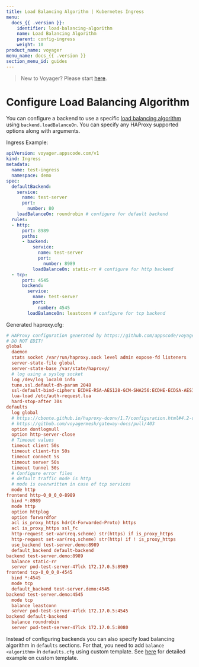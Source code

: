 ```yaml
---
title: Load Balancing Algorithm | Kubernetes Ingress
menu:
  docs_{{ .version }}:
    identifier: load-balancing-algorithm
    name: Load Balancing Algorithm
    parent: config-ingress
    weight: 10
product_name: voyager
menu_name: docs_{{ .version }}
section_menu_id: guides
---
```

> New to Voyager? Please start [here](/docs/concepts/overview.md).

# Configure Load Balancing Algorithm

You can configure a backend to use a specific [load balancing algorithm](https://cbonte.github.io/haproxy-dconv/1.9/configuration.html#balance) using `backend.loadBalanceOn`. You can specify any HAProxy supported options along with arguments.

Ingress Example:

```yaml
apiVersion: voyager.appscode.com/v1
kind: Ingress
metadata:
  name: test-ingress
  namespace: demo
spec:
  defaultBackend:
    service:
      name: test-server
      port:
        number: 80
    loadBalanceOn: roundrobin # configure for default backend
  rules:
  - http:
      port: 8989
      paths:
      - backend:
          service:
            name: test-server
            port:
              number: 8989
          loadBalanceOn: static-rr # configure for http backend
  - tcp:
      port: 4545
      backend:
        service:
          name: test-server
          port:
            number: 4545
        loadBalanceOn: leastconn # configure for tcp backend
```

Generated haproxy.cfg:

```ini
# HAProxy configuration generated by https://github.com/appscode/voyager
# DO NOT EDIT!
global
  daemon
  stats socket /var/run/haproxy.sock level admin expose-fd listeners
  server-state-file global
  server-state-base /var/state/haproxy/
  # log using a syslog socket
  log /dev/log local0 info
  tune.ssl.default-dh-param 2048
  ssl-default-bind-ciphers ECDHE-RSA-AES128-GCM-SHA256:ECDHE-ECDSA-AES128-GCM-SHA256:ECDHE-RSA-AES256-GCM-SHA384:ECDHE-ECDSA-AES256-GCM-SHA384:DHE-RSA-AES128-GCM-SHA256:DHE-DSS-AES128-GCM-SHA256:kEDH+AESGCM:ECDHE-RSA-AES128-SHA256:ECDHE-ECDSA-AES128-SHA256:ECDHE-RSA-AES128-SHA:ECDHE-ECDSA-AES128-SHA:ECDHE-RSA-AES256-SHA384:ECDHE-ECDSA-AES256-SHA384:ECDHE-RSA-AES256-SHA:ECDHE-ECDSA-AES256-SHA:DHE-RSA-AES128-SHA256:DHE-RSA-AES128-SHA:DHE-DSS-AES128-SHA256:DHE-RSA-AES256-SHA256:DHE-DSS-AES256-SHA:DHE-RSA-AES256-SHA:!aNULL:!eNULL:!EXPORT:!DES:!RC4:!3DES:!MD5:!PSK
  lua-load /etc/auth-request.lua
  hard-stop-after 30s
defaults
  log global
  # https://cbonte.github.io/haproxy-dconv/1.7/configuration.html#4.2-option%20abortonclose
  # https://github.com/voyagermesh/gateway-docs/pull/403
  option dontlognull
  option http-server-close
  # Timeout values
  timeout client 50s
  timeout client-fin 50s
  timeout connect 5s
  timeout server 50s
  timeout tunnel 50s
  # Configure error files
  # default traffic mode is http
  # mode is overwritten in case of tcp services
  mode http
frontend http-0_0_0_0-8989
  bind *:8989  
  mode http
  option httplog
  option forwardfor
  acl is_proxy_https hdr(X-Forwarded-Proto) https
  acl is_proxy_https ssl_fc
  http-request set-var(req.scheme) str(https) if is_proxy_https
  http-request set-var(req.scheme) str(http) if ! is_proxy_https
  use_backend test-server.demo:8989 
  default_backend default-backend
backend test-server.demo:8989
  balance static-rr
  server pod-test-server-47lck 172.17.0.5:8989        
frontend tcp-0_0_0_0-4545
  bind *:4545     
  mode tcp
  default_backend test-server.demo:4545
backend test-server.demo:4545
  mode tcp
  balance leastconn
  server pod-test-server-47lck 172.17.0.5:4545     
backend default-backend
  balance roundrobin
  server pod-test-server-47lck 172.17.0.5:8080
```

Instead of configuring backends you can also specify load balancing algorithm in `defaults` sections. For that, you need to add `balance <algorithm>` in `defaults.cfg` using custom template. See [here](/docs/guides/ingress/configuration/custom-templates.md) for detailed example on custom template.
